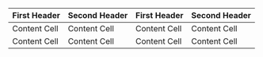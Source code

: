 | First Header  | Second Header |  First Header  | Second Header |
| ------------- | ------------- |  ------------- | ------------- |
| Content Cell  | Content Cell  |  Content Cell  | Content Cell  |
| Content Cell  | Content Cell  |  Content Cell  | Content Cell  |



